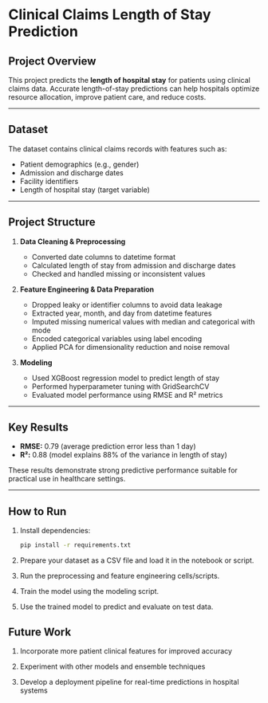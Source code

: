 # Clinical Claims Length of Stay Prediction

## Project Overview

This project predicts the **length of hospital stay** for patients using clinical claims data. Accurate length-of-stay predictions can help hospitals optimize resource allocation, improve patient care, and reduce costs.

---

## Dataset

The dataset contains clinical claims records with features such as:

- Patient demographics (e.g., gender)
- Admission and discharge dates
- Facility identifiers
- Length of hospital stay (target variable)

---

## Project Structure

1. **Data Cleaning & Preprocessing**  
   - Converted date columns to datetime format  
   - Calculated length of stay from admission and discharge dates  
   - Checked and handled missing or inconsistent values  

2. **Feature Engineering & Data Preparation**  
   - Dropped leaky or identifier columns to avoid data leakage  
   - Extracted year, month, and day from datetime features  
   - Imputed missing numerical values with median and categorical with mode  
   - Encoded categorical variables using label encoding  
   - Applied PCA for dimensionality reduction and noise removal  

3. **Modeling**  
   - Used XGBoost regression model to predict length of stay  
   - Performed hyperparameter tuning with GridSearchCV  
   - Evaluated model performance using RMSE and R² metrics  

---

## Key Results

- **RMSE:** 0.79 (average prediction error less than 1 day)  
- **R²:** 0.88 (model explains 88% of the variance in length of stay)  

These results demonstrate strong predictive performance suitable for practical use in healthcare settings.

---

## How to Run

1. Install dependencies:
   ```bash
   pip install -r requirements.txt
2. Prepare your dataset as a CSV file and load it in the notebook or script.

3. Run the preprocessing and feature engineering cells/scripts.

4. Train the model using the modeling script.

5. Use the trained model to predict and evaluate on test data.

## Future Work
1. Incorporate more patient clinical features for improved accuracy

2. Experiment with other models and ensemble techniques

3. Develop a deployment pipeline for real-time predictions in hospital systems
